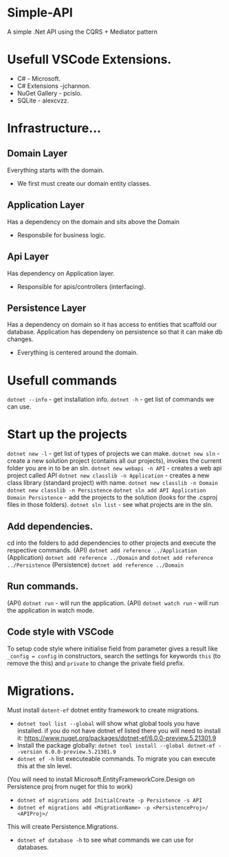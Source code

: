 # Simple-API
A simple .Net API using the CQRS + Mediator pattern

# Usefull VSCode Extensions.
- C# - Microsoft.
- C# Extensions -jchannon.
- NuGet Gallery - pcislo.
- SQLite - alexcvzz.

# Infrastructure...
## Domain Layer
Everything starts with the domain.
- We first must create our domain entity classes.

## Application Layer
Has a dependency on the domain and sits above the Domain
- Responsbile for business logic.

## Api Layer
Has dependency on Application layer.
- Responsible for apis/controllers (interfacing).

## Persistence Layer
Has a dependency on domain so it has access to entities that scaffold our database.
Application has dependeny on persistence so that it can make db changes.

- Everything is centered around the domain.

# Usefull commands
`dotnet --info` - get installation info.
`dotnet -h` - get list of commands we can use.

# Start up the projects
`dotnet new -l` - get list of types of projects we can make.
`dotnet new sln` - create a new solution project (contains all our projects), invokes the current folder you are in to be an sln.
`dotnet new webapi -n API` - creates a web api project called API
`dotnet new classlib -n Application` - creates a new class library (standard project) with name.
`dotnet new classlib -n Domain`
`dotnet new classlib -n Persistence`
`dotnet sln add API Application Domain Persistence` - add the projects to the solution (looks for the .csproj files in those folders).
`dotnet sln list` - see what projects are in the sln.

## Add dependencies.
cd into the folders to add dependencies to other projects and execute the respective commands.
(API) `dotnet add reference ../Application`
(Application) `dotnet add reference ../Domain` and `dotnet add reference ../Persistence`
(Persistence) `dotnet add reference ../Domain`

## Run commands.
(API) `dotnet run` - will run the application.
(API) `dotnet watch run` - will run the application in watch mode.

## Code style with VSCode
To setup code style where initialise field from parameter gives a result like `_config = config` in constructors, search the settings for keywords `this` (to remove the this) and `private` to change the private field prefix.

# Migrations.
Must install `dotent-ef` dotnet entity framework to create migrations.

- `dotnet tool list --global` will show what global tools you have installed. if you do not have dotnet ef listed there you will need to install it: https://www.nuget.org/packages/dotnet-ef/6.0.0-preview.5.21301.9
- Install the package globally: `dotnet tool install --global dotnet-ef --version 6.0.0-preview.5.21301.9`
- `dotnet ef -h` list executeable commands.
To migrate you can execute this at the sln level.

(You will need to install Microsoft.EntityFrameworkCore.Design on Persistence proj from nuget for this to work)
- `dotnet ef migrations add InitialCreate -p Persistence -s API`
- `dotnet ef migrations add <MigrationName> -p <PersistenceProj>/ <APIProj>/`

This will create Persistence.Migrations.

- `dotnet ef database -h` to see what commands we can use for databases.
